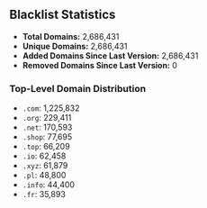 ## Blacklist Statistics

- **Total Domains:** 2,686,431
- **Unique Domains:** 2,686,431
- **Added Domains Since Last Version:** 2,686,431
- **Removed Domains Since Last Version:** 0

### Top-Level Domain Distribution

-  `.com`: 1,225,832
-  `.org`: 229,411
-  `.net`: 170,593
-  `.shop`: 77,695
-  `.top`: 66,209
-  `.io`: 62,458
-  `.xyz`: 61,879
-  `.pl`: 48,800
-  `.info`: 44,400
-  `.fr`: 35,893
